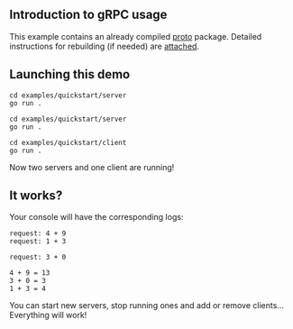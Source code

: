 ## Introduction to gRPC usage

This example contains an already compiled [proto](proto) package.
Detailed instructions for rebuilding (if needed) are [attached](proto/README.md).

## Launching this demo

```shell
cd examples/quickstart/server
go run .
```

```shell
cd examples/quickstart/server
go run .
```

```shell
cd examples/quickstart/client
go run .
```

Now two servers and one client are running!  

## It works?

Your console will have the corresponding logs:

```shell
request: 4 + 9
request: 1 + 3
```

```shell
request: 3 + 0
```

```shell
4 + 9 = 13
3 + 0 = 3
1 + 3 = 4
```

You can start new servers, stop running ones and add or remove clients...
Everything will work!

